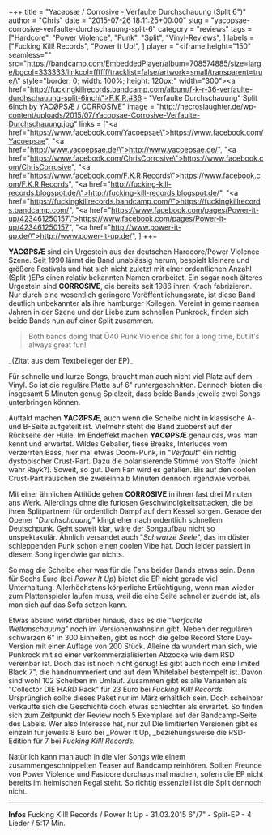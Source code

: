 +++
title = "Yacøpsæ / Corrosive - Verfaulte Durchschauung (Split 6\")"
author = "Chris"
date = "2015-07-26 18:11:25+00:00"
slug = "yacopsae-corrosive-verfaulte-durchschauung-split-6"
category = "reviews"
tags = ["Hardcore", "Power Violence", "Punk", "Split", "Vinyl-Reviews", ]
labels = ["Fucking Kill! Records", "Power It Up!", ]
player = "<iframe height=\"150\" seamless=\"\" src=\"https://bandcamp.com/EmbeddedPlayer/album=708574885/size=large/bgcol=333333/linkcol=ffffff/tracklist=false/artwork=small/transparent=true/\" style=\"border: 0; width: 100%; height: 120px;\" width=\"300\"><a href=\"http://fuckingkillrecords.bandcamp.com/album/f-k-r-36-verfaulte-durchschauung-split-6inch\">F.K.R.#36 - \"Verfaulte Durchschauung\" Split 6inch by YACØPSÆ / CORROSIVE</a></iframe>"
image = "http://necroslaughter.de/wp-content/uploads/2015/07/Yacopsae-Corrosive-Verfaulte-Durchschauung.jpg"
links = ["<a href=\"https://www.facebook.com/Yacoepsae\">https://www.facebook.com/Yacoepsae</a>", "<a href=\"http://www.yacoepsae.de/\">http://www.yacoepsae.de/</a>", "<a href=\"https://www.facebook.com/ChrisCorrosive\">https://www.facebook.com/ChrisCorrosive</a>", "<a href=\"https://www.facebook.com/F.K.R.Records\">https://www.facebook.com/F.K.R.Records</a>", "<a href=\"http://fucking-kill-records.blogspot.de/\">http://fucking-kill-records.blogspot.de/</a>", "<a href=\"https://fuckingkillrecords.bandcamp.com/\">https://fuckingkillrecords.bandcamp.com/</a>", "<a href=\"https://www.facebook.com/pages/Power-it-up/423461250157\">https://www.facebook.com/pages/Power-it-up/423461250157</a>", "<a href=\"http://www.power-it-up.de/\">http://www.power-it-up.de/</a>", ]
+++

**YACØPSÆ** sind ein Urgestein aus der deutschen Hardcore/Power Violence-Szene. Seit 1990 lärmt die Band unablässig herum, bespielt kleinere und größere Festivals und hat sich nicht zuletzt mit einer ordentlichen Anzahl (Split-)EPs einen relativ bekannten Namen erarbeitet.
Ein sogar noch älteres Urgestein sind **CORROSIVE**, die bereits seit 1986 ihren Krach fabrizieren. Nur durch eine wesentlich geringere Veröffentlichungsrate, ist diese Band deutlich unbekannter als ihre hamburger Kollegen.
Vereint in gemeinsamen Jahren in der Szene und der Liebe zum schnellen Punkrock, finden sich beide Bands nun auf einer Split zusammen.
<blockquote>Both bands doing that Ü40 Punk Violence shit for a long time, but it's always great fun!</blockquote>
_(Zitat aus dem Textbeileger der EP)_

Für schnelle und kurze Songs, braucht man auch nicht viel Platz auf dem Vinyl. So ist die reguläre Platte auf 6" runtergeschnitten. Dennoch bieten die insgesamt 5 Minuten genug Spielzeit, dass beide Bands jeweils zwei Songs unterbringen können.

Auftakt machen **YACØPSÆ**, auch wenn die Scheibe nicht in klassische A- und B-Seite aufgeteilt ist. Vielmehr steht die Band zuoberst auf der Rückseite der Hülle. Im Endeffekt machen **YACØPSÆ** genau das, was man kennt und erwartet. Wildes Geballer, fiese Breaks, Interludes vom verzerrten Bass, hier mal etwas Doom-Punk, in "_Verfault_" ein richtig dystopischer Crust-Part. Dazu die polarisierende Stimme von Stoffel (nicht wahr Rayk?). Soweit, so gut. Dem Fan wird es gefallen. Bis auf den coolen Crust-Part rauschen die zweieinhalb Minuten dennoch irgendwie vorbei.

Mit einer ähnlichen Attitüde gehen **CORROSIVE** in ihren fast drei Minuten ans Werk. Allerdings ohne die furiosen Geschwindigkeitsattacken, die bei ihren Splitpartnern für ordentlich Dampf auf dem Kessel sorgen. Gerade der Opener "_Durchschauung_" klingt eher nach ordentlich schnellem Deutschpunk. Geht soweit klar, wäre der Songaufbau nicht so unspektakulär.
Ähnlich versandet auch "_Schwarze Seele_", das im düster schleppenden Punk schon einen coolen Vibe hat. Doch leider passiert in diesem Song irgendwie gar nichts.

So mag die Scheibe eher was für die Fans beider Bands etwas sein. Denn für Sechs Euro (bei _Power It Up_) bietet die EP nicht gerade viel Unterhaltung. Allerhöchstens körperliche Ertüchtigung, wenn man wieder zum Plattenspieler laufen muss, weil die eine Seite schneller zuende ist, als man sich auf das Sofa setzen kann.

Etwas absurd wirkt darüber hinaus, dass es die "_Verfaulte Weltanschauung_" noch im Versionenwahnsinn gibt. Neben der regulären schwarzen 6" in 300 Einheiten, gibt es noch die gelbe Record Store Day-Version mit einer Auflage von 200 Stück. Alleine da wundert man sich, wie Punkrock mit so einer verkommerzialisierten Abzocke wie dem RSD vereinbar ist. Doch das ist noch nicht genug! Es gibt auch noch eine limited Black 7", die handnummeriert und auf dem Whitelabel bestempelt ist. Davon sind wohl 102 Scheiben im Umlauf. Zusammen gibt es alle Varianten als "Collector DIE HARD Pack" für 23 Euro bei _Fucking Kill! Records_. Ursprünglich sollte dieses Paket nur im März erhältlich sein. Doch scheinbar verkaufte sich die Geschichte doch etwas schlechter als erwartet. So finden sich zum Zeitpunkt der Review noch 5 Exemplare auf der Bandcamp-Seite des Labels. Wer also Interesse hat, nur zu! Die limitierten Versionen gibt es einzeln für jeweils 8 Euro bei _Power It Up, _beziehungsweise die RSD-Edition für 7 bei _Fucking Kill! Records._

Natürlich kann man auch in die vier Songs wie einem zusammengeschnippelten Teaser auf Bandcamp reinhören. Sollten Freunde von Power Violence und Fastcore durchaus mal machen, sofern die EP nicht bereits im heimischen Regal steht. So richtig essenziell ist die Split dennoch nicht.





---
**Infos**
Fucking Kill! Records / Power It Up - 31.03.2015
6"/7" - Split-EP - 4 Lieder / 5:17 Min.
